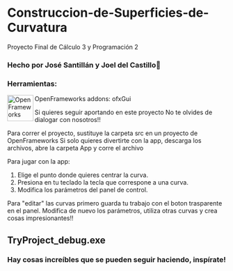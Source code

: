 # Construccion-de-Superficies-de-Curvatura
Proyecto Final de Cálculo 3 y Programación 2

### Hecho por José Santillán y Joel del Castillo👋

### Herramientas:

<img align="left" alt="OpenFrameworks" width="60px" src="https://avatars2.githubusercontent.com/u/142866?s=280&v=4" />
OpenFrameworks
addons: ofxGui

Si quieres seguir aportando en este proyecto
No te olvides de dialogar con nosotros!!

Para correr el proyecto, sustituye la carpeta src en un proyecto de OpenFrameworks
Si solo quieres divertirte con la app, descarga los archivos, abre la carpeta App y corre el archivo

Para jugar con la app:
1. Elige el punto donde quieres centrar la curva.
2. Presiona en tu teclado la tecla que correspone a una curva.
3. Modifica los parámetros del panel de control.

Para "editar" las curvas primero guarda tu trabajo con el boton trasparente en el panel.
Modifica de nuevo los parámetros, utiliza otras curvas y crea cosas impresionantes!!

## TryProject_debug.exe

### Hay cosas increíbles que se pueden seguir haciendo, inspírate!
